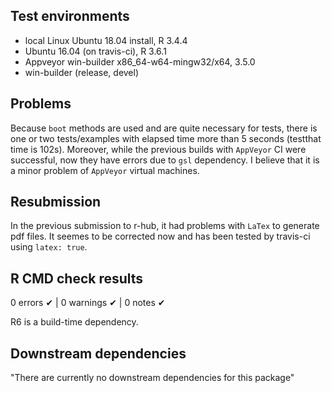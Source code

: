 ## Test environments
* local Linux Ubuntu 18.04 install, R 3.4.4
* Ubuntu 16.04 (on travis-ci), R 3.6.1
* Appveyor win-builder x86_64-w64-mingw32/x64, 3.5.0
* win-builder (release, devel)

## Problems

Because `boot` methods are used and are quite necessary for tests, there is one or two tests/examples with elapsed time more than 5 seconds (testthat time is 102s). 
Moreover, while the previous builds with `AppVeyor` CI were successful, now they have errors due to `gsl` dependency. I believe that it is a minor problem of `AppVeyor` virtual machines. 

## Resubmission

In the previous submission to r-hub, it had problems with `LaTex` to generate pdf files. It seemes to be corrected now and has been tested by travis-ci using `latex: true`. 

## R CMD check results
0 errors ✔ | 0 warnings ✔ | 0 notes ✔

R6 is a build-time dependency.

## Downstream dependencies
"There are currently no downstream dependencies for this package"
